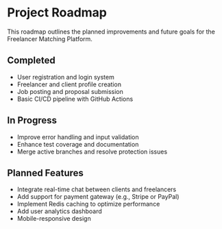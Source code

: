 #  Project Roadmap

This roadmap outlines the planned improvements and future goals for the Freelancer Matching Platform.

## Completed
- User registration and login system
- Freelancer and client profile creation
- Job posting and proposal submission
- Basic CI/CD pipeline with GitHub Actions

##  In Progress
- Improve error handling and input validation
- Enhance test coverage and documentation
- Merge active branches and resolve protection issues

##  Planned Features
- Integrate real-time chat between clients and freelancers
- Add support for payment gateway (e.g., Stripe or PayPal)
- Implement Redis caching to optimize performance
- Add user analytics dashboard
- Mobile-responsive design

